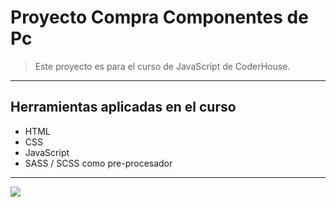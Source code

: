 # Proyecto Compra Componentes de Pc

>Este proyecto es para el curso de JavaScript de CoderHouse.

----
## Herramientas aplicadas en el curso
- HTML
- CSS
- JavaScript
- SASS / SCSS como pre-procesador

----

![](https://img.freepik.com/foto-gratis/mano-hombre-escribiendo-computadora-portatil-sobre-escritorio-madera_23-2147859797.jpg?w=1380&t=st=1674549750~exp=1674550350~hmac=6f49d7c0bd05462dbbf4d75f2ce0210a2ebeb61efe212e5240289daad4920af8)
